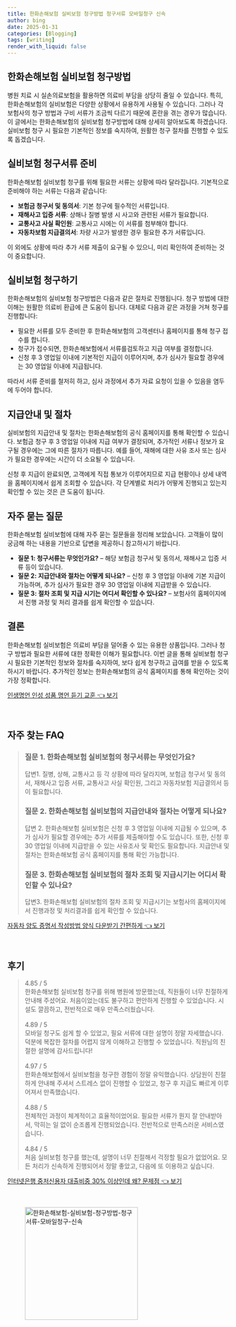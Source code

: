 ```yaml
---
title: 한화손해보험 실비보험 청구방법 청구서류 모바일청구 신속
author: bing
date: 2025-01-31
categories: [Blogging]
tags: [writing]
render_with_liquid: false
---
```



<h2 id='한화손해보험 실비보험 청구방법'>한화손해보험 실비보험 청구방법</h2>

<p>병원 치료 시 실손의료보험을 활용하면 의료비 부담을 상당히 줄일 수 있습니다. 특히, 한화손해보험의 실비보험은 다양한 상황에서 유용하게 사용될 수 있습니다. 그러나 각 보험사의 청구 방법과 구비 서류가 조금씩 다르기 때문에 혼란을 겪는 경우가 많습니다. 이 글에서는 한화손해보험의 실비보험 청구방법에 대해 상세히 알아보도록 하겠습니다. 실비보험 청구 시 필요한 기본적인 정보를 숙지하여, 원활한 청구 절차를 진행할 수 있도록 돕겠습니다.</p>

<h2 id='실비보험 청구서류 준비'>실비보험 청구서류 준비</h2>

<p>한화손해보험 실비보험 청구를 위해 필요한 서류는 상황에 따라 달라집니다. 기본적으로 준비해야 하는 서류는 다음과 같습니다:</p>

<ul>
    <li><b>보험금 청구서 및 동의서</b>: 기본 청구에 필수적인 서류입니다.</li>
    <li><b>재해사고 입증 서류</b>: 상해나 질병 발생 시 사고와 관련된 서류가 필요합니다.</li>
    <li><b>교통사고 사실 확인원</b>: 교통사고 시에는 이 서류를 첨부해야 합니다.</li>
    <li><b>자동차보험 지급결의서</b>: 차량 사고가 발생한 경우 필요한 추가 서류입니다.</li>
</ul>

<p>이 외에도 상황에 따라 추가 서류 제출이 요구될 수 있으니, 미리 확인하여 준비하는 것이 중요합니다.</p>

<h2 id='실비보험 청구하기'>실비보험 청구하기</h2>

<p>한화손해보험의 실비보험 청구방법은 다음과 같은 절차로 진행됩니다. 청구 방법에 대한 이해는 원활한 의료비 환급에 큰 도움이 됩니다. 대체로 다음과 같은 과정을 거쳐 청구를 진행합니다:</p>

<ul>
    <li>필요한 서류를 모두 준비한 후 한화손해보험의 고객센터나 홈페이지를 통해 청구 접수를 합니다.</li>
    <li>청구가 접수되면, 한화손해보험에서 서류를검토하고 지급 여부를 결정합니다.</li>
    <li>신청 후 3 영업일 이내에 기본적인 지급이 이루어지며, 추가 심사가 필요할 경우에는 30 영업일 이내에 지급됩니다.</li>
</ul>

<p>따라서 서류 준비를 철저히 하고, 심사 과정에서 추가 자료 요청이 있을 수 있음을 염두에 두어야 합니다.</p>

<h2 id='지급안내 및 절차'>지급안내 및 절차</h2>

<p>실비보험의 지급안내 및 절차는 한화손해보험의 공식 홈페이지를 통해 확인할 수 있습니다. 보험금 청구 후 3 영업일 이내에 지급 여부가 결정되며, 추가적인 서류나 정보가 요구될 경우에는 그에 따른 절차가 따릅니다. 예를 들어, 재해에 대한 사유 조사 또는 심사가 필요한 경우에는 시간이 더 소요될 수 있습니다.</p>

<p>신청 후 지급이 완료되면, 고객에게 직접 통보가 이루어지므로 지급 현황이나 상세 내역을 홈페이지에서 쉽게 조회할 수 있습니다. 각 단계별로 처리가 어떻게 진행되고 있는지 확인할 수 있는 것은 큰 도움이 됩니다.</p>

<h2 id='자주 묻는 질문'>자주 묻는 질문</h2>

<p>한화손해보험 실비보험에 대해 자주 묻는 질문들을 정리해 보았습니다. 고객들이 많이 궁금해 하는 내용을 기반으로 답변을 제공하니 참고하시기 바랍니다.</p>

<ul>
    <li><b>질문 1: 청구서류는 무엇인가요?</b> – 해당 보험금 청구서 및 동의서, 재해사고 입증 서류 등이 있습니다.</li>
    <li><b>질문 2: 지급안내와 절차는 어떻게 되나요?</b> – 신청 후 3 영업일 이내에 기본 지급이 가능하며, 추가 심사가 필요한 경우 30 영업일 이내에 지급받을 수 있습니다.</li>
    <li><b>질문 3: 절차 조회 및 지급 시기는 어디서 확인할 수 있나요?</b> – 보험사의 홈페이지에서 진행 과정 및 처리 결과를 쉽게 확인할 수 있습니다.</li>
</ul>

<h2 id='결론'>결론</h2>

<p>한화손해보험 실비보험은 의료비 부담을 덜어줄 수 있는 유용한 상품입니다. 그러나 청구 방법과 필요한 서류에 대한 정확한 이해가 필요합니다. 이번 글을 통해 실비보험 청구 시 필요한 기본적인 정보와 절차를 숙지하여, 보다 쉽게 청구하고 급여를 받을 수 있도록 하시기 바랍니다. 추가적인 정보는 한화손해보험의 공식 홈페이지를 통해 확인하는 것이 가장 정확합니다.</p>


<p><a class="click-button" title="인생명언 인성 성품 명언 듣기 교훈" href="https://adkhouse.github.io/posts/%EC%9D%B8%EC%83%9D%EB%AA%85%EC%96%B8-%EC%9D%B8%EC%84%B1-%EC%84%B1%ED%92%88-%EB%AA%85%EC%96%B8-%EB%93%A3%EA%B8%B0-%EA%B5%90%ED%9B%88/" rel="dofollow">인생명언 인성 성품 명언 듣기 교훈 👈 보기</a></p><br>
<h2 id='자주_찾는_FAQ'>자주 찾는 FAQ</h2>
<div itemscope="" itemtype="https://schema.org/FAQPage"> 
<blockquote> 
<div itemscope="" itemprop="mainEntity" itemtype="https://schema.org/Question"> 
<h3 itemprop="name">질문 1. 한화손해보험 실비보험의 청구서류는 무엇인가요?</h3> 
<div itemscope="" itemprop="acceptedAnswer" itemtype="https://schema.org/Answer"> 
<span itemprop="text"> 
<p>답변1. 질병, 상해, 교통사고 등 각 상황에 따라 달라지며, 보험금 청구서 및 동의서, 재해사고 입증 서류, 교통사고 사실 확인원, 그리고 자동차보험 지급결의서 등이 필요합니다.</p> 
</span> 
</div> 
</div> 

<div itemscope="" itemprop="mainEntity" itemtype="https://schema.org/Question"> 
<h3 itemprop="name">질문 2. 한화손해보험 실비보험의 지급안내와 절차는 어떻게 되나요?</h3> 
<div itemscope="" itemprop="acceptedAnswer" itemtype="https://schema.org/Answer"> 
<span itemprop="text"> 
<p>답변 2. 한화손해보험 실비보험은 신청 후 3 영업일 이내에 지급될 수 있으며, 추가 심사가 필요할 경우에는 추가 서류를 제출해야할 수도 있습니다. 또한, 신청 후 30 영업일 이내에 지급받을 수 있는 사유조사 및 확인도 필요합니다. 지급안내 및 절차는 한화손해보험 공식 홈페이지를 통해 확인 가능합니다.</p> 
</span> 
</div> 
</div> 

<div itemscope="" itemprop="mainEntity" itemtype="https://schema.org/Question"> 
<h3 itemprop="name">질문 3. 한화손해보험 실비보험의 절차 조회 및 지급시기는 어디서 확인할 수 있나요?</h3> 
<div itemscope="" itemprop="acceptedAnswer" itemtype="https://schema.org/Answer"> 
<span itemprop="text"> 
<p>답변3. 한화손해보험 실비보험의 절차 조회 및 지급시기는 보험사의 홈페이지에서 진행과정 및 처리결과를 쉽게 확인할 수 있습니다.</p> 
</span> 
</div> 
</div> 

</blockquote> 
</div>
<p><a class="click-button" title="자동차 양도 증명서 작성방법 양식 다운받기 간편하게" href="https://adkhouse.github.io/posts/%EC%9E%90%EB%8F%99%EC%B0%A8-%EC%96%91%EB%8F%84-%EC%A6%9D%EB%AA%85%EC%84%9C-%EC%9E%91%EC%84%B1%EB%B0%A9%EB%B2%95-%EC%96%91%EC%8B%9D-%EB%8B%A4%EC%9A%B4%EB%B0%9B%EA%B8%B0-%EA%B0%84%ED%8E%B8%ED%95%98%EA%B2%8C/" rel="dofollow">자동차 양도 증명서 작성방법 양식 다운받기 간편하게 👈 보기</a></p><br>
<h2 id='후기'>후기</h2>
<div itemscope itemtype="https://schema.org/Product">
  <blockquote>
  <div itemprop="review" itemscope itemtype="https://schema.org/Review">
      <div itemprop="reviewRating" itemscope itemtype="https://schema.org/Rating"> <span itemprop="ratingValue">4.85</span> / <span itemprop="bestRating">5</span> </div>
      <span itemprop="reviewBody">한화손해보험 실비보험 청구를 위해 병원에 방문했는데, 직원들이 너무 친절하게 안내해 주셨어요. 처음이었는데도 불구하고 편안하게 진행할 수 있었습니다. 시설도 깔끔하고, 전반적으로 매우 만족스러웠습니다.</span>
  </div>
  <br>
  <div itemprop="review" itemscope itemtype="https://schema.org/Review">
      <div itemprop="reviewRating" itemscope itemtype="https://schema.org/Rating"> <span itemprop="ratingValue">4.89</span> / <span itemprop="bestRating">5</span> </div>
      <span itemprop="reviewBody">모바일 청구도 쉽게 할 수 있었고, 필요 서류에 대한 설명이 정말 자세했습니다. 덕분에 복잡한 절차를 어렵지 않게 이해하고 진행할 수 있었습니다. 직원님의 친절한 설명에 감사드립니다!</span>
  </div>
  <br>
  <div itemprop="review" itemscope itemtype="https://schema.org/Review">
      <div itemprop="reviewRating" itemscope itemtype="https://schema.org/Rating"> <span itemprop="ratingValue">4.97</span> / <span itemprop="bestRating">5</span> </div>
      <span itemprop="reviewBody">한화손해보험에서 실비보험을 청구한 경험이 정말 유익했습니다. 상담원이 친절하게 안내해 주셔서 스트레스 없이 진행할 수 있었고, 청구 후 지급도 빠르게 이루어져서 만족했습니다.</span>
  </div>
  <br>
  <div itemprop="review" itemscope itemtype="https://schema.org/Review">
      <div itemprop="reviewRating" itemscope itemtype="https://schema.org/Rating"> <span itemprop="ratingValue">4.88</span> / <span itemprop="bestRating">5</span> </div>
      <span itemprop="reviewBody">전체적인 과정이 체계적이고 효율적이었어요. 필요한 서류가 뭔지 잘 안내받아서, 막히는 일 없이 순조롭게 진행되었습니다. 전반적으로 만족스러운 서비스였습니다.</span>
  </div>
  <br>
  <div itemprop="review" itemscope itemtype="https://schema.org/Review">
      <div itemprop="reviewRating" itemscope itemtype="https://schema.org/Rating"> <span itemprop="ratingValue">4.84</span> / <span itemprop="bestRating">5</span> </div>
      <span itemprop="reviewBody">처음 실비보험 청구를 했는데, 설명이 너무 친절해서 걱정할 필요가 없었어요. 모든 처리가 신속하게 진행되어서 정말 좋았고, 다음에 또 이용하고 싶습니다.</span>
  </div>
</blockquote>
</div>
<p><a class="click-button" title="인터넷은행 중저신용자 대출비중 30% 이상인데 왜? 문제점" href="https://adkhouse.github.io/posts/%EC%9D%B8%ED%84%B0%EB%84%B7%EC%9D%80%ED%96%89-%EC%A4%91%EC%A0%80%EC%8B%A0%EC%9A%A9%EC%9E%90-%EB%8C%80%EC%B6%9C%EB%B9%84%EC%A4%91-30-%EC%9D%B4%EC%83%81%EC%9D%B8%EB%8D%B0-%EC%99%9C-%EB%AC%B8%EC%A0%9C%EC%A0%90/" rel="dofollow">인터넷은행 중저신용자 대출비중 30% 이상인데 왜? 문제점 👈 보기</a></p><br>
<figure class="image"><img src="https://adkhouse.github.io/assets/img/thumbnail/한화손해보험-실비보험-청구방법-청구서류-모바일청구-신속.webp" alt="한화손해보험-실비보험-청구방법-청구서류-모바일청구-신속" width="256" height="256"></figure>